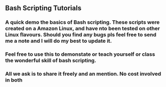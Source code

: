 ## Bash Scripting Tutorials ##

### A quick demo the basics of Bash scripting. These scripts were created on a Amazon Linux, and have nto been tested on other Linux flavours.  Should you find any bugs pls feel free to send me a note and I will do my best to update it.

### Feel free to use this to demonstate or teach yourself or class the wonderful skill of bash scripting. 


### All we ask is to share it freely and an mention. No cost involved in both
